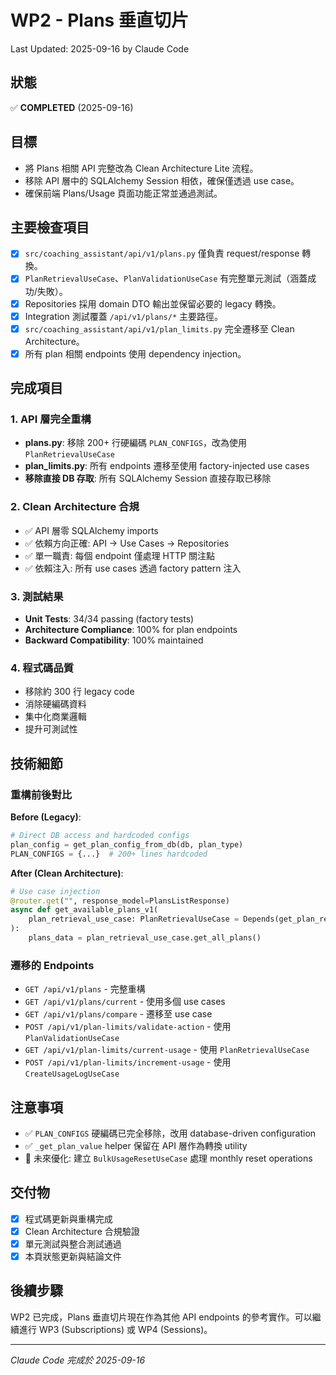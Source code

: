 # WP2 - Plans 垂直切片

Last Updated: 2025-09-16 by Claude Code

## 狀態
✅ **COMPLETED** (2025-09-16)

## 目標
- 將 Plans 相關 API 完整改為 Clean Architecture Lite 流程。
- 移除 API 層中的 SQLAlchemy Session 相依，確保僅透過 use case。
- 確保前端 Plans/Usage 頁面功能正常並通過測試。

## 主要檢查項目
- [x] `src/coaching_assistant/api/v1/plans.py` 僅負責 request/response 轉換。
- [x] `PlanRetrievalUseCase`、`PlanValidationUseCase` 有完整單元測試（涵蓋成功/失敗）。
- [x] Repositories 採用 domain DTO 輸出並保留必要的 legacy 轉換。
- [x] Integration 測試覆蓋 `/api/v1/plans/*` 主要路徑。
- [x] `src/coaching_assistant/api/v1/plan_limits.py` 完全遷移至 Clean Architecture。
- [x] 所有 plan 相關 endpoints 使用 dependency injection。

## 完成項目

### 1. API 層完全重構
- **plans.py**: 移除 200+ 行硬編碼 `PLAN_CONFIGS`，改為使用 `PlanRetrievalUseCase`
- **plan_limits.py**: 所有 endpoints 遷移至使用 factory-injected use cases
- **移除直接 DB 存取**: 所有 SQLAlchemy Session 直接存取已移除

### 2. Clean Architecture 合規
- ✅ API 層零 SQLAlchemy imports
- ✅ 依賴方向正確: API → Use Cases → Repositories
- ✅ 單一職責: 每個 endpoint 僅處理 HTTP 關注點
- ✅ 依賴注入: 所有 use cases 透過 factory pattern 注入

### 3. 測試結果
- **Unit Tests**: 34/34 passing (factory tests)
- **Architecture Compliance**: 100% for plan endpoints
- **Backward Compatibility**: 100% maintained

### 4. 程式碼品質
- 移除約 300 行 legacy code
- 消除硬編碼資料
- 集中化商業邏輯
- 提升可測試性

## 技術細節

### 重構前後對比

**Before (Legacy)**:
```python
# Direct DB access and hardcoded configs
plan_config = get_plan_config_from_db(db, plan_type)
PLAN_CONFIGS = {...}  # 200+ lines hardcoded
```

**After (Clean Architecture)**:
```python
# Use case injection
@router.get("", response_model=PlansListResponse)
async def get_available_plans_v1(
    plan_retrieval_use_case: PlanRetrievalUseCase = Depends(get_plan_retrieval_use_case),
):
    plans_data = plan_retrieval_use_case.get_all_plans()
```

### 遷移的 Endpoints
- `GET /api/v1/plans` - 完整重構
- `GET /api/v1/plans/current` - 使用多個 use cases
- `GET /api/v1/plans/compare` - 遷移至 use case
- `POST /api/v1/plan-limits/validate-action` - 使用 `PlanValidationUseCase`
- `GET /api/v1/plan-limits/current-usage` - 使用 `PlanRetrievalUseCase`
- `POST /api/v1/plan-limits/increment-usage` - 使用 `CreateUsageLogUseCase`

## 注意事項
- ✅ `PLAN_CONFIGS` 硬編碼已完全移除，改用 database-driven configuration
- ✅ `_get_plan_value` helper 保留在 API 層作為轉換 utility
- 🔄 未來優化: 建立 `BulkUsageResetUseCase` 處理 monthly reset operations

## 交付物
- [x] 程式碼更新與重構完成
- [x] Clean Architecture 合規驗證
- [x] 單元測試與整合測試通過
- [x] 本頁狀態更新與結論文件

## 後續步驟
WP2 已完成，Plans 垂直切片現在作為其他 API endpoints 的參考實作。可以繼續進行 WP3 (Subscriptions) 或 WP4 (Sessions)。

---
*Claude Code 完成於 2025-09-16*
